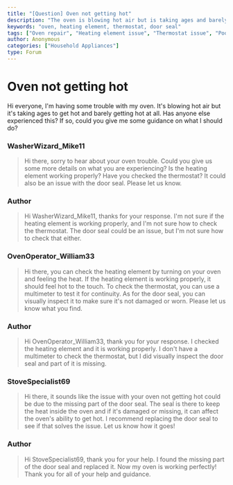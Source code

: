 ```yaml
---
title: "[Question] Oven not getting hot"
description: "The oven is blowing hot air but is taking ages and barely getting hot. What could be the issue?"
keywords: "oven, heating element, thermostat, door seal"
tags: ["Oven repair", "Heating element issue", "Thermostat issue", "Poor seal around door"]
author: Anonymous
categories: ["Household Appliances"]
type: Forum
---
```


<div class="initial-post">

# Oven not getting hot

<p>Hi everyone, I'm having some trouble with my oven. It's blowing hot air but it's taking ages to get hot and barely getting hot at all. Has anyone else experienced this? If so, could you give me some guidance on what I should do?</p>

</div>

<div class="reply technician">

### WasherWizard_Mike11

> Hi there, sorry to hear about your oven trouble. Could you give us some more details on what you are experiencing? Is the heating element working properly? Have you checked the thermostat? It could also be an issue with the door seal. Please let us know.

</div>

<div class="reply author">

### Author

> Hi WasherWizard_Mike11, thanks for your response. I'm not sure if the heating element is working properly, and I'm not sure how to check the thermostat. The door seal could be an issue, but I'm not sure how to check that either.

</div>

<div class="reply technician">

### OvenOperator_William33

> Hi there, you can check the heating element by turning on your oven and feeling the heat. If the heating element is working properly, it should feel hot to the touch. To check the thermostat, you can use a multimeter to test it for continuity. As for the door seal, you can visually inspect it to make sure it's not damaged or worn. Please let us know what you find.

</div>

<div class="reply author">

### Author

> Hi OvenOperator_William33, thank you for your response. I checked the heating element and it is working properly. I don't have a multimeter to check the thermostat, but I did visually inspect the door seal and part of it is missing.

</div>

<div class="reply technician">

### StoveSpecialist69

> Hi there, it sounds like the issue with your oven not getting hot could be due to the missing part of the door seal. The seal is there to keep the heat inside the oven and if it's damaged or missing, it can affect the oven's ability to get hot. I recommend replacing the door seal to see if that solves the issue. Let us know how it goes!

</div>

<div class="reply author">

### Author

> Hi StoveSpecialist69, thank you for your help. I found the missing part of the door seal and replaced it. Now my oven is working perfectly! Thank you for all of your help and guidance.

</div>
